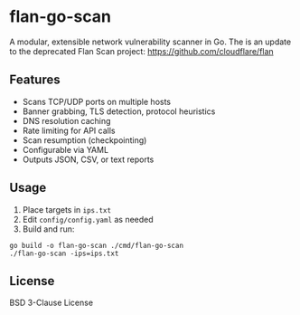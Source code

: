 # flan-go-scan

A modular, extensible network vulnerability scanner in Go. The is an update to the deprecated Flan Scan project: https://github.com/cloudflare/flan

## Features

- Scans TCP/UDP ports on multiple hosts
- Banner grabbing, TLS detection, protocol heuristics
- DNS resolution caching
- Rate limiting for API calls
- Scan resumption (checkpointing)
- Configurable via YAML
- Outputs JSON, CSV, or text reports

## Usage

1. Place targets in `ips.txt`
2. Edit `config/config.yaml` as needed
3. Build and run:

```
go build -o flan-go-scan ./cmd/flan-go-scan
./flan-go-scan -ips=ips.txt
```

## License

BSD 3-Clause License
